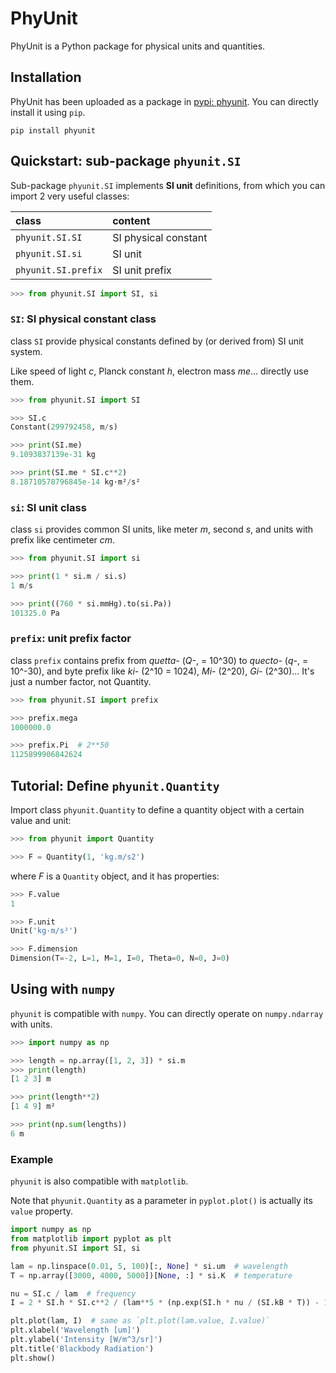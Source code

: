 # PhyUnit

PhyUnit is a Python package for physical units and quantities.

## Installation

PhyUnit has been uploaded as a package in [pypi: phyunit](https://pypi.org/project/phyunit/).
You can directly install it using `pip`.

```shell
pip install phyunit
```

## Quickstart: sub-package `phyunit.SI`

Sub-package `phyunit.SI` implements **SI unit** definitions, 
from which you can import 2 very useful classes: 

|class|content|
|:-|:-|
|`phyunit.SI.SI`|SI physical constant|
|`phyunit.SI.si`|SI unit|
|`phyunit.SI.prefix`|SI unit prefix|

```python
>>> from phyunit.SI import SI, si
```

### `SI`: SI physical constant class

class `SI` provide physical constants defined by (or derived from) SI unit system.

Like speed of light _c_, Planck constant _h_, electron mass _me_...
directly use them.

```python
>>> from phyunit.SI import SI

>>> SI.c
Constant(299792458, m/s)

>>> print(SI.me)
9.1093837139e-31 kg

>>> print(SI.me * SI.c**2)
8.18710578796845e-14 kg·m²/s²
```

### `si`: SI unit class

class `si` provides common SI units,
like meter _m_, second _s_,
and units with prefix like centimeter _cm_.

```python
>>> from phyunit.SI import si

>>> print(1 * si.m / si.s)
1 m/s

>>> print((760 * si.mmHg).to(si.Pa))
101325.0 Pa
```

### `prefix`: unit prefix factor

class `prefix` contains prefix from _quetta-_ (_Q-_, = 10^30) to _quecto-_ (_q-_, = 10^-30), and byte prefix like _ki-_ (2^10 = 1024), _Mi-_ (2^20), _Gi-_ (2^30)... It's just a number factor, not Quantity.

```python
>>> from phyunit.SI import prefix

>>> prefix.mega
1000000.0

>>> prefix.Pi  # 2**50
1125899906842624
```

## Tutorial: Define `phyunit.Quantity`

Import class `phyunit.Quantity` to define a quantity object with a certain value and unit:

```python
>>> from phyunit import Quantity

>>> F = Quantity(1, 'kg.m/s2')
```

where _F_ is a `Quantity` object, and it has properties:

```python
>>> F.value
1

>>> F.unit
Unit('kg·m/s²')

>>> F.dimension
Dimension(T=-2, L=1, M=1, I=0, Theta=0, N=0, J=0)
```

## Using with `numpy`

`phyunit` is compatible with `numpy`.
You can directly operate on `numpy.ndarray` with units.

```python
>>> import numpy as np

>>> length = np.array([1, 2, 3]) * si.m
>>> print(length)
[1 2 3] m

>>> print(length**2)
[1 4 9] m²

>>> print(np.sum(lengths))
6 m
```

### Example 

`phyunit` is also compatible with `matplotlib`.

Note that `phyunit.Quantity` as a parameter in `pyplot.plot()` is actually its `value` property.

```python
import numpy as np
from matplotlib import pyplot as plt
from phyunit.SI import SI, si

lam = np.linspace(0.01, 5, 100)[:, None] * si.um  # wavelength
T = np.array([3000, 4000, 5000])[None, :] * si.K  # temperature

nu = SI.c / lam  # frequency
I = 2 * SI.h * SI.c**2 / (lam**5 * (np.exp(SI.h * nu / (SI.kB * T)) - 1))  # intensity

plt.plot(lam, I)  # same as `plt.plot(lam.value, I.value)`
plt.xlabel('Wavelength [um]')
plt.ylabel('Intensity [W/m^3/sr]')
plt.title('Blackbody Radiation')
plt.show()
```
